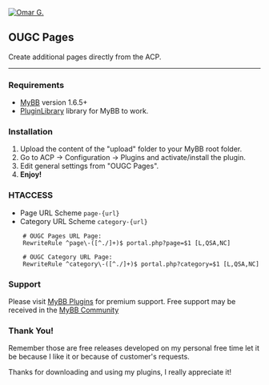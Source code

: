 [![Omar G.](http://omarg.me/public/images/logo.png "Omar G. MyBB Page")](http://omarg.me/mybb "Omar G. MyBB Page")

## OUGC Pages
Create additional pages directly from the ACP.

***

### Requirements
- [MyBB](http://www.mybb.com/downloads "Download MyBB") version 1.6.5+
- [PluginLibrary](http://mods.mybb.com/view/pluginlibrary "Download PluginLibrary") library for MyBB to work.

### Installation
1. Upload the content of the "upload" folder to your MyBB root folder.
2. Go to ACP -> Configuration -> Plugins and activate/install the plugin.
3. Edit general settings from "OUGC Pages".
4. __Enjoy!__

### HTACCESS
- Page URL Scheme
	`page-{url}`
- Category URL Scheme
	`category-{url}`
```
	# OUGC Pages URL Page:
	RewriteRule ^page\-([^./]+)$ portal.php?page=$1 [L,QSA,NC]

	# OUGC Category URL Page:
	RewriteRule ^category\-([^./]+)$ portal.php?category=$1 [L,QSA,NC]
```

### Support
Please visit [MyBB Plugins](http://forums.mybb-plugins.com/Forum-Free-Plugins--29 "Visit MyBB Plugins") for premium support. Free support may be received in the [MyBB Community](http://community.mybb.com "Visit MyBB Community")

### Thank You!
Remember those are free releases developed on my personal free time let it be because I like it or because of customer's requests.

Thanks for downloading and using my plugins, I really appreciate it!